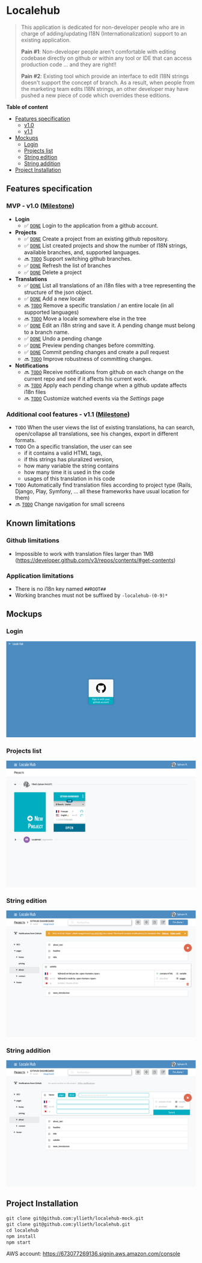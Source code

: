 # Localehub

> This application is dedicated for non-developer people who are in charge of adding/updating I18N (Internationalization) support to an existing application.
>
> **Pain #1**: Non-developer people aren't comfortable with editing codebase directly on github or within any tool or IDE that can access production code ... and they are right!!
>
> **Pain #2**: Existing tool which provide an interface to edit I18N strings doesn't support the concept of branch. As a result, when people from the marketing team edits I18N strings, an other developer may have pushed a new piece of code which overrides these editions.

**Table of content**
- [Features specification](#features-specification)
  - [v1.0](#mvp---v10)
  - [v1.1](#additional-cool-features---v11)
- [Mockups](#mockups)
  - [Login](#login)
  - [Projects list](#projects-list)
  - [String edition](#string-edition)
  - [String addition](#string-addition)
- [Project Installation](#project-installation)

## Features specification

### MVP - v1.0 ([Milestone](https://github.com/yllieth/localehub/milestone/1))
- **Login**
  - :white_check_mark: [`DONE`](https://github.com/yllieth/localehub/issues/2) Login to the application from a github account.
- **Projects**
  - :white_check_mark: [`DONE`](https://github.com/yllieth/localehub/issues/3) Create a project from an existing github repository.
  - :white_check_mark: [`DONE`](https://github.com/yllieth/localehub/issues/4) List created projects and show the number of I18N strings, available branches, and, supported languages.
  - :soon: [`TODO`](https://github.com/yllieth/localehub/issues/50) Support switching github branches.
  - :white_check_mark: [`DONE`](https://github.com/yllieth/localehub/issues/51) Refresh the list of branches
  - :white_check_mark: [`DONE`](https://github.com/yllieth/localehub/issues/52) Delete a project
- **Translations**
  - :white_check_mark: [`DONE`](https://github.com/yllieth/localehub/issues/5) List all translations of an i18n files with a tree representing the structure of the json object.
  - :white_check_mark: [`DONE`](https://github.com/yllieth/localehub/issues/53) Add a new locale
  - :soon: [`TODO`](https://github.com/yllieth/localehub/issues/54) Remove a specific translation / an entire locale (in all supported languages)
  - :soon: [`TODO`](https://github.com/yllieth/localehub/issues/55) Move a locale somewhere else in the tree
  - :white_check_mark: [`DONE`](https://github.com/yllieth/localehub/issues/45) Edit an i18n string and save it. A pending change must belong to a branch name.
  - :white_check_mark: [`DONE`](https://github.com/yllieth/localehub/issues/65) Undo a pending change  
  - :white_check_mark: [`DONE`](https://github.com/yllieth/localehub/issues/46) Preview pending changes before committing.
  - :white_check_mark: [`DONE`](https://github.com/yllieth/localehub/issues/7) Commit pending changes and create a pull request
  - :soon: [`TODO`](https://github.com/yllieth/localehub/issues/57) Improve robustness of committing changes.
- **Notifications**
  - :soon: [`TODO`](https://github.com/yllieth/localehub/issues/8) Receive notifications from github on each change on the current repo and see if it affects his current work.
  - :soon: [`TODO`](https://github.com/yllieth/localehub/issues/58) Apply each pending change when a github update affects i18n files
  - :soon: [`TODO`](https://github.com/yllieth/localehub/issues/59) Customize watched events via the _Settings_ page

### Additional cool features - v1.1 ([Milestone](https://github.com/yllieth/localehub/milestone/2))

- `TODO` When the user views the list of existing translations, ha can search, open/collapse all translations, see his changes, export in different formats.
- `TODO` On a specific translation, the user can see 
  - if it contains a valid HTML tags, 
  - if this strings has pluralized version,
  - how many variable the string contains
  - how many time it is used in the code
  - usages of this translation in his code
- `TODO` Automatically find translation files according to project type (Rails, Django, Play, Symfony, ... all these frameworks have usual location for them)
- :soon: [`TODO`](https://github.com/yllieth/localehub/issues/70) Change navigation for small screens

## Known limitations

### Github limitations
- Impossible to work with translation files larger than 1MB (https://developer.github.com/v3/repos/contents/#get-contents)

### Application limitations
- There is no i18n key named `##ROOT##`
- Working branches must not be suffixed by `-localehub-(0-9)*`

## Mockups

### Login
![Screenshot](doc/mockups/screencapture-localhost-3000-login-1476269009581.png)

### Projects list
![Screenshot](doc/mockups/1-Projects-list.png)

### String edition
![Screenshot](doc/mockups/2-Project-edition.png)

### String addition
![Screenshot](doc/mockups/3-adding-a-locale.png)

## Project Installation

```
git clone git@github.com:yllieth/localehub-mock.git
git clone git@github.com:yllieth/localehub.git
cd localehub
npm install
npm start
```

AWS account: https://673077269136.signin.aws.amazon.com/console